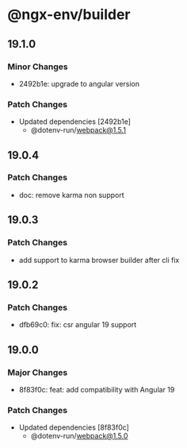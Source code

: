 # @ngx-env/builder

## 19.1.0

### Minor Changes

- 2492b1e: upgrade to angular version

### Patch Changes

- Updated dependencies [2492b1e]
  - @dotenv-run/webpack@1.5.1

## 19.0.4

### Patch Changes

- doc: remove karma non support

## 19.0.3

### Patch Changes

- add support to karma browser builder after cli fix

## 19.0.2

### Patch Changes

- dfb69c0: fix: csr angular 19 support

## 19.0.0

### Major Changes

- 8f83f0c: feat: add compatibility with Angular 19

### Patch Changes

- Updated dependencies [8f83f0c]
  - @dotenv-run/webpack@1.5.0
